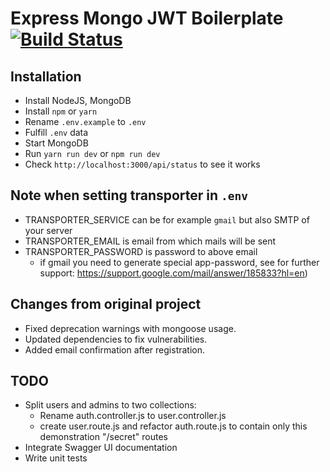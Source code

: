 # Express Mongo JWT Boilerplate [![Build Status](https://travis-ci.org/kasvith/express-mongo-jwt-boilerplate.svg?branch=master)](https://travis-ci.org/kasvith/express-mongo-jwt-boilerplate)

## Installation

- Install NodeJS, MongoDB
- Install `npm` or `yarn`
- Rename `.env.example` to `.env`
- Fulfill `.env` data
- Start MongoDB
- Run `yarn run dev` or `npm run dev`
- Check `http://localhost:3000/api/status` to see it works

## Note when setting transporter in `.env`

- TRANSPORTER_SERVICE can be for example `gmail` but also SMTP of your server
- TRANSPORTER_EMAIL is email from which mails will be sent
- TRANSPORTER_PASSWORD is password to above email 
  - if gmail you need to generate special app-password, see for further support: https://support.google.com/mail/answer/185833?hl=en)

## Changes from original project

- Fixed deprecation warnings with mongoose usage.
- Updated dependencies to fix vulnerabilities.
- Added email confirmation after registration.

## TODO

- Split users and admins to two collections:
  - Rename auth.controller.js to user.controller.js
  - create user.route.js and refactor auth.route.js to contain only this demonstration "/secret" routes
- Integrate Swagger UI documentation
- Write unit tests